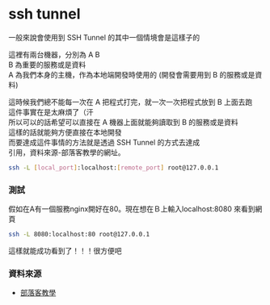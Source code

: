 # ssh tunnel

一般來說會使用到 SSH Tunnel 的其中一個情境會是這樣子的

這裡有兩台機器，分別為 A B  
B 為重要的服務或是資料  
A 為我們本身的主機，作為本地端開發時使用的 \(開發會需要用到 B 的服務或是資料\)

這時候我們總不能每一次在 A 把程式打完，就一次一次把程式放到 B 上面去跑  
這件事實在是太麻煩了（汗  
所以可以的話希望可以直接在 A 機器上面就能夠讀取到 B 的服務或是資料  
這樣的話就能夠方便直接在本地開發  
而要達成這件事情的方法就是透過 SSH Tunnel 的方式去達成  
引用，資料來源-部落客教學的網址。

```bash
ssh -L [local_port]:localhost:[remote_port] root@127.0.0.1
```

### 測試

假如在A有一個服務nginx開好在80。現在想在Ｂ上輸入localhost:8080 來看到網頁

```bash
ssh -L 8080:localhost:80 root@127.0.0.1
```

這樣就能成功看到了！！！很方便吧

### 資料來源

* [部落客教學](https://yu-jack.github.io/2019/01/08/ssh-tunnel/)

